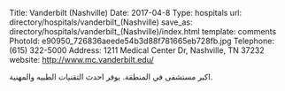 Title:          Vanderbilt (Nashville)
Date:           2017-04-8
Type:           hospitals
url:            directory/hospitals/vanderbilt_(Nashville)
save_as:        directory/hospitals/vanderbilt_(Nashville)/index.html
template:       comments
PhotoId:        e90950_726836aeede54b3d88f781665eb728fb.jpg
Telephone:      (615) 322-5000
Address:        1211 Medical Center Dr, Nashville, TN 37232
website:        http://www.mc.vanderbilt.edu/

اكبر مستشفى في المنطقة. يوفر احدث التقنيات الطبيه والمهنية. 
